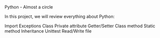 Python - Almost a circle

In this project, we will review everything about Python:

Import
Exceptions
Class
Private attribute
Getter/Setter
Class method
Static method
Inheritance
Unittest
Read/Write file
